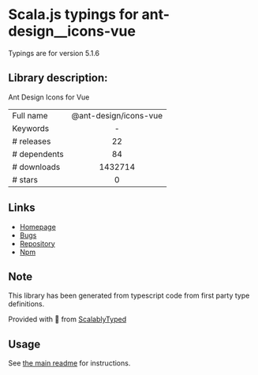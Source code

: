 
# Scala.js typings for ant-design__icons-vue

Typings are for version 5.1.6

## Library description:
Ant Design Icons for Vue

|                    |                 |
| ------------------ | :-------------: |
| Full name          | @ant-design/icons-vue |
| Keywords           | - |
| # releases         | 22 |
| # dependents       | 84 |
| # downloads        | 1432714 |
| # stars            | 0 |

## Links
- [Homepage](https://github.com/ant-design/ant-design-icons#readme)
- [Bugs](https://github.com/ant-design/ant-design-icons/issues)
- [Repository](https://github.com/ant-design/ant-design-icons)
- [Npm](https://www.npmjs.com/package/%40ant-design%2Ficons-vue)
    


## Note
This library has been generated from typescript code from first party type definitions.

Provided with :purple_heart: from [ScalablyTyped](https://github.com/oyvindberg/ScalablyTyped)

## Usage
See [the main readme](../../readme.md) for instructions.


